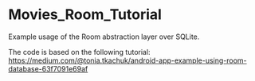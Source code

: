 # Movies_Room_Tutorial

Example usage of the Room abstraction layer over SQLite.

The code is based on the following tutorial:
https://medium.com/@tonia.tkachuk/android-app-example-using-room-database-63f7091e69af
